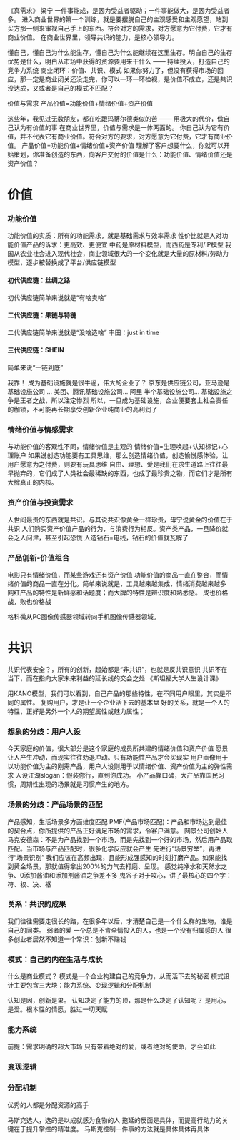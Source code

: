 《真需求》 梁宁
一件事能成，是因为受益者驱动；一件事能做大，是因为受益者多。
进入商业世界的第一个训练，就是要摆脱自己的主观感受和主观愿望，站到买方那一侧来审视自己手上的东西。符合对方的需求，对方愿意为它付费，它才有商业价值。
在商业世界里，领导共识的能力，是核心领导力。

懂自己，懂自己为什么能生存，懂自己为什么能继续在这里生存。明白自己的生存优势是什么，明白从市场中获得的资源要用来干什么 —— 持续投入，打造自己的竞争力系统
商业闭环：价值、共识、模式
如果你努力了，但没有获得市场的回应，那一定是商业闭关还没走完，你可以一环一环检视，是价值不成立，还是共识没达成，又或者是自己的模式不匹配？

价值与需求
产品价值=功能价值+情绪价值+资产价值

这些年，我见过无数朋友，都在吃跟玛蒂尔德类似的苦 —— 用极大的代价，做自己认为有价值的事
在商业世界里，价值与需求是一体两面的。
你自己认为它有价值，并不代表它有商业价值。符合对方的要求，对方愿意为它付费，它才有商业价值。
产品价值=功能价值+情绪价值+资产价值
理解了客户想要什么，你就可以开始策划，你准备创造的东西，向客户交付的价值是什么：功能价值、情绪价值还是资产价值？


# 价值
### 功能价值
功能价值的实质：所有的功能需求，就是基础需求与效率需求
性价比就是人对功能价值产品的诉求：更高效、更便宜
中药是原材料模型，而西药是专利/IP模型
我国从农业社会进入现代社会，商业领域很大的一个变化就是大量的原材料/劳动力模型，逐步被替换成了平台/供应链模型

#### 初代供应链：丝绸之路
初代供应链简单来说就是“有啥卖啥”
#### 二代供应链：果链与特链
二代供应链简单来说就是“没啥造啥”
丰田：just in time
#### 三代供应链：SHEIN
简单来说“一链到底”

我靠！ 成为基础设施就是很牛逼，伟大的企业了？
京东是供应链公司，亚马逊是基础设施公司 ...
美团、腾讯基础设施公司...
阿里  半个基础设施公司...
基础设施之争是王者之战，所以注定惨烈
所以，一旦成为基础设施，企业便要套上社会责任的枷锁，不可能再长期享受创新企业纯商业的高利润了

### 情绪价值与情感需求
与功能价值的客观性不同，情绪价值是主观的
情绪价值=生理唤起+认知标记+心理账户
如果说创造功能要有工具思维，那么创造情绪价值，创造愉悦感体验，让用户愿意为之付费，则要有玩具思维
自由、理想、爱是我们在求生道路上往往最早抛弃的，它们成了人类社会最稀缺的东西，也成了最珍贵之物，而它们才是所有大牌真正的内核。


### 资产价值与投资需求
人世间最贵的东西就是共识。与其说共识像黄金一样珍贵，毋宁说黄金的价值在于共识
人们购买资产价值产品的行为，与消费行为相反。资产类产品，一旦降价就会乏人问津，甚至引起恐慌
人造钻石=电线，钻石的价值就瓦解了

### 产品创新-价值组合
电影只有情绪价值，而某些游戏还有资产价值
功能价值的商品一直在整合，而情绪价值的商品一直在分化。简单来说就是，工具越来越集成，情绪消费越来越多
网红产品的特性是新鲜感和话题度；而大牌的特性是辨识度和熟悉感。
成也价格战，败也价格战

格科微从PC图像传感器领域转向手机图像传感器领域。


# 共识
共识代表安全？，所有的创新，起始都是“非共识”，也就是反共识意识
共识不在当下，而在指向大家未来利益的延长线的交会之处
《斯坦福大学人生设计课》

用KANO模型，我们可以看到，自己产品的那些特性，在不同用户眼里，其实是不同的属性。
复购用户，才是让一个企业活下去的基本盘
好的关系，就是一个人的特性，正好是另外一个人的期望属性或魅力属性；

### 想象的分歧：用户人设
今天家庭的价值，很大部分是这个家庭的成员所共建的情绪价值和资产价值
愿景让人产生冲动，而现实往往劝退冲动。只有功能性产品才会买现实
用户画像用于以功能价值为主的刚需产品，用户人设则用于以情绪价值、资产价值为主的弹性需求
人设江湖slogan：假装你行，直到你成功。
小产品靠口碑，大产品靠国民习惯，周期性出现的场景就是习惯产生的地方。


### 场景的分歧：产品场景的匹配
产品感知，生活场景多方面维度匹配
PMF(产品市场匹配)：产品和市场达到最佳的契合点，你所提供的产品正好满足市场的需求，令客户满意。
网景公司创始人马克安德森：不是为产品找到一个市场，而是先找到一个好的市场，然后用产品取匹配。当市场与产品匹配时，很多化学反应就会产生
先进行“场景穷举”，再进行“场景识别”
我们应该在高频出现，且能形成强感知的时刻打磨产品。如果能找到黄金场景，那就值得拿出200%的力气去打磨、呈现。
感觉纯净水和天然水之争、0添加酱油和添加剂酱油之争差不多
鬼谷子对于攻心，讲了最核心的四个字：符、权、决、枢


### 关系：共识的成果
我们往往需要走很长的路，在很多年以后，才清楚自己是一个什么样的生物，谁是自己的同类。
弱者的爱
一个总是不肯全情投入的人，也是一个没有归属感的人
很多创业者居然不知道一个常识：创新不赚钱

### 模式：自己的内在生活与成长
什么是商业模式？
模式是一个企业构建自己的竞争力，从而活下去的秘密
模式设计主要包含三大块：能力系统、变现逻辑和分配机制

认知是因，创新是果。
认知决定了能力的顶，那是什么决定了认知呢？
是用心，是爱。根本性的情愿，胜过一切天赋


### 能力系统
前提：需求明确的超大市场
只有带着绝对的爱，或者绝对的使命，才会如此

### 变现逻辑
### 分配机制
优秀的人都是分配资源的高手

马斯克选人，选的是以成就感为食物的人
拖延的反面是具体，而提高行动力的关键在于提升掌控的精准度。
马斯克控制一件事的方法就是具体具体再具体